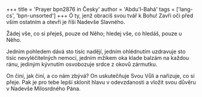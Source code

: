 +++
title = 'Prayer bpn2876 in Česky'
author = 'Abdu'l-Bahá'
tags = ['lang-cs', 'bpn-unsorted']
+++
Ó ty, jenž obracíš svou tvář k Bohu! Zavři oči před vším ostatním a otevři je říši Nadevše Slavného.

Žádej vše, co si přeješ, pouze od Něho;
hledej vše, co hledáš, pouze u Něho.

Jedním pohledem dává sto tisíc nadějí,
jedním ohlédnutím uzdravuje sto tisíc nevyléčitelných nemocí,
jedním mžikem oka klade balzám na každou ránu,
jediným kývnutím osvobozuje srdce z okovů zármutku.

On činí, jak činí, a co nám zbývá?
On uskutečňuje Svou Vůli a nařizuje, co si přeje.
Pak je pro tebe lepší sklonit hlavu v odevzdanosti
a vložit svou důvěru v Nadevše Milosrdného Pána.
